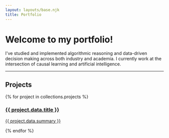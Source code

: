 ```yaml
---
layout: layouts/base.njk
title: Portfolio
---
```


<h1 class="text-2xl font-bold mb-4 mt-0">Welcome to my portfolio!</h1>

<p class="leading-relaxed text-gray-300">
I've studied and implemented algorithmic reasoning and data-driven decision making across both industry and academia. I currently work at the intersection of causal learning and artificial intelligence.
</p>

<hr class="my-6 mt-4 border-gray-700">

<h2 class="text-2xl font-semibold mb-4 mt-4">Projects</h2>

<div class="grid gap-6 md:grid-cols-2">
  {% for project in collections.projects %}
  <a href="{{ project.url }}" class="block border border-gray-700 rounded-xl p-6 hover:shadow-lg transition">
    <h3 class="mt-0 mb-3 font-semibold text-xl">{{ project.data.title }}</h3>
    <p class="m-0 text-gray-400">{{ project.data.summary }}</p>
  </a>
  {% endfor %}
</div>